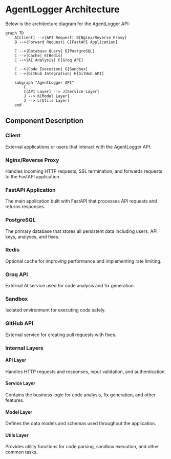 # AgentLogger Architecture

Below is the architecture diagram for the AgentLogger API:

```mermaid
graph TD
    A[Client] -->|API Request| B[Nginx/Reverse Proxy]
    B -->|Forward Request| C[FastAPI Application]
    
    C -->|Database Query| D[PostgreSQL]
    C -->|Cache| E[Redis]
    C -->|AI Analysis| F[Groq API]
    
    C -->|Code Execution| G[Sandbox]
    C -->|GitHub Integration| H[GitHub API]
    
    subgraph "AgentLogger API"
        C
        I[API Layer] --> J[Service Layer]
        J --> K[Model Layer]
        J --> L[Utils Layer]
    end
```

## Component Description

### Client
External applications or users that interact with the AgentLogger API.

### Nginx/Reverse Proxy
Handles incoming HTTP requests, SSL termination, and forwards requests to the FastAPI application.

### FastAPI Application
The main application built with FastAPI that processes API requests and returns responses.

### PostgreSQL
The primary database that stores all persistent data including users, API keys, analyses, and fixes.

### Redis
Optional cache for improving performance and implementing rate limiting.

### Groq API
External AI service used for code analysis and fix generation.

### Sandbox
Isolated environment for executing code safely.

### GitHub API
External service for creating pull requests with fixes.

### Internal Layers

#### API Layer
Handles HTTP requests and responses, input validation, and authentication.

#### Service Layer
Contains the business logic for code analysis, fix generation, and other features.

#### Model Layer
Defines the data models and schemas used throughout the application.

#### Utils Layer
Provides utility functions for code parsing, sandbox execution, and other common tasks. 